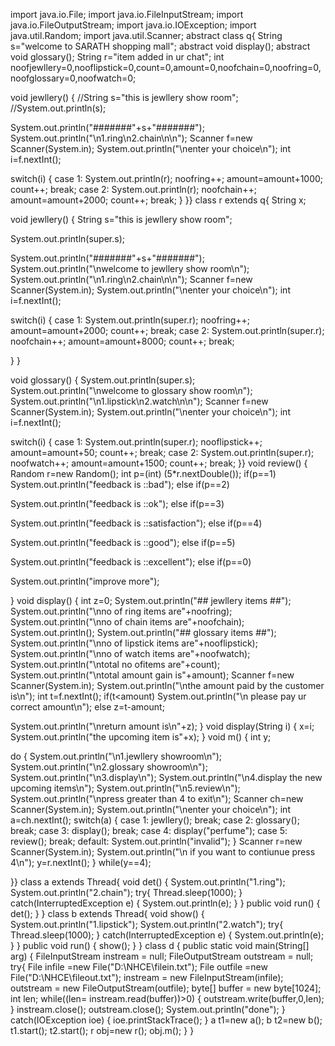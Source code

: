 import java.io.File;
import java.io.FileInputStream;
import java.io.FileOutputStream;
import java.io.IOException;
import java.util.Random;
import java.util.Scanner;
abstract class q{
String s="welcome to SARATH shopping mall";
abstract void display();
abstract void glossary();
String r="item added in ur chat";
int noofjewllery=0,nooflipstick=0,count=0,amount=0,noofchain=0,noofring=0,noofglossary=0,noofwatch=0;

 void jewllery()
{
//String s="this is jewllery show room";
//System.out.println(s);

System.out.println("#######"+s+"#######");
System.out.println("\n1.ring\n2.chain\n\n");
Scanner f=new Scanner(System.in);
			System.out.println("\nenter your choice\n");
			int i=f.nextInt();
			
switch(i)
{
case 1:
System.out.println(r);
noofring++;
amount=amount+1000;
count++;
break;
case 2:
System.out.println(r);
noofchain++;
amount=amount+2000;
count++;
break;
}
}}
class r extends q{
String x;

void jewllery()
{
String s="this is jewllery show room";

System.out.println(super.s);

System.out.println("#######"+s+"#######");
System.out.println("\nwelcome to jewllery show room\n");
System.out.println("\n1.ring\n2.chain\n\n");
Scanner f=new Scanner(System.in);
			System.out.println("\nenter your choice\n");
			int i=f.nextInt();
			
switch(i)
{
case 1:
System.out.println(super.r);
noofring++;
amount=amount+2000;
count++;
break;
case 2:
System.out.println(super.r);
noofchain++;
amount=amount+8000;
count++;
break;

}
}


  void glossary()
{
System.out.println(super.s);
System.out.println("\nwelcome to glossary show room\n");
System.out.println("\n1.lipstick\n2.watch\n\n");
Scanner f=new Scanner(System.in);
			System.out.println("\nenter your choice\n");
			int i=f.nextInt();
			
switch(i)
{
case 1:
System.out.println(super.r);
nooflipstick++;
amount=amount+50;
count++;
break;
case 2:
System.out.println(super.r);
noofwatch++;
amount=amount+1500;
count++;
break;
}}
void review()
{
Random r=new Random();
int p=(int) (5*r.nextDouble());
if(p==1)
System.out.println("feedback is ::bad");
else if(p==2)

System.out.println("feedback is ::ok");
else if(p==3)

System.out.println("feedback is ::satisfaction");
else if(p==4)

System.out.println("feedback is ::good");
else if(p==5)

System.out.println("feedback is ::excellent");
else if(p==0)

System.out.println("improve more");

}
  void display()
{
int z=0;
System.out.println("## jewllery items ##");
System.out.println("\nno of ring items are"+noofring);
System.out.println("\nno of chain items are"+noofchain);
System.out.println();
System.out.println("## glossary items ##");
System.out.println("\nno of lipstick items are"+nooflipstick);
System.out.println("\nno of watch items are"+noofwatch);
System.out.println("\ntotal no ofitems are"+count);
System.out.println("\ntotal amount gain is"+amount);
Scanner f=new Scanner(System.in);
System.out.println("\nthe amount paid by the customer is\n");
int t=f.nextInt();
if(t<amount)
System.out.println("\n please pay ur correct amount\n");
else
 z=t-amount;

System.out.println("\nreturn amount is\n"+z);
}
void display(String i)
{
x=i;
System.out.println("the upcoming item is"+x);
}
void m()
{
int y;

			
do
{
			System.out.println("\n1.jewllery showroom\n");
			System.out.println("\n2.glossary showroom\n");
			System.out.println("\n3.display\n");
			System.out.println("\n4.display the new upcoming items\n");
			System.out.println("\n5.review\n");
			System.out.println("\npress greater than 4 to exit\n");
			Scanner ch=new Scanner(System.in);
			System.out.println("\nenter your choice\n");
			int a=ch.nextInt();
			switch(a)
			{
			case 1:
			jewllery();
			break;
			case 2:
			glossary();
			break;
			case 3:
			display();
			break;
			case 4:
			display("perfume");
			case 5:
			review();
			break;
			default:
				System.out.println("invalid");
			}
Scanner r=new Scanner(System.in);
System.out.println("\n if you want to contiunue press 4\n");
y=r.nextInt();
}
while(y==4);

}}
class a extends Thread{
 void det()
{
System.out.println("1.ring");
System.out.println("2.chain");
try{
Thread.sleep(1000);
}
catch(InterruptedException e)
{
System.out.println(e);
}
}
public void run()
{
det();
}
}
class b extends Thread{
 void show()
{
System.out.println("1.lipstick");
System.out.println("2.watch");
try{
Thread.sleep(1000);
}
catch(InterruptedException e)
{
System.out.println(e);
}
}
public void run()
{
show();
}
} 
class d
{
public static void main(String[] arg)
{
FileInputStream instream = null;
FileOutputStream outstream = null;
try{
File infile =new File("D:\\NHCE\\filein.txt");
File outfile =new File("D:\\NHCE\\fileout.txt");
instream = new FileInputStream(infile);
outstream = new FileOutputStream(outfile);
byte[] buffer = new byte[1024];
int len;
while((len= instream.read(buffer))>0)
{
outstream.write(buffer,0,len);
}
instream.close();
outstream.close();
System.out.println("done");
}
catch(IOException ioe)
{
ioe.printStackTrace();
}
a t1=new a();
b t2=new b();
t1.start();
t2.start();
r obj=new r();
obj.m();
}
}
